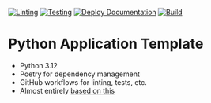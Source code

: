 [![Linting](https://github.com/tomharrisonjr/python-app-template/actions/workflows/lint.yaml/badge.svg)](https://github.com/tomharrisonjr/python-app-template/actions/workflows/lint.yaml)
[![Testing](https://github.com/tomharrisonjr/python-app-template/actions/workflows/test.yaml/badge.svg)](https://github.com/tomharrisonjr/python-app-template/actions/workflows/test.yaml)
[![Deploy Documentation](https://github.com/tomharrisonjr/python-app-template/actions/workflows/pages.yaml/badge.svg)](https://github.com/tomharrisonjr/python-app-template/actions/workflows/pages.yaml)
[![Build](https://github.com/tomharrisonjr/python-app-template/actions/workflows/build.yaml/badge.svg)](https://github.com/tomharrisonjr/python-app-template/actions/workflows/build.yaml)

# Python Application Template

* Python 3.12
* Poetry for dependency management
* GitHub workflows for linting, tests, etc.
* Almost entirely [based on this](https://towardsdatascience.com/setting-up-python-projects-part-vi-cbdbf28eff53)
